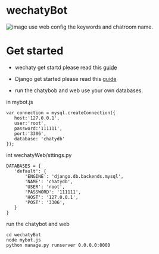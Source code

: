 # wechatyBot
![image](https://raw.githubusercontent.com/chatie/wechaty/master/image/wechaty-logo-en.png)
use web config the keywords and chatroom name.

# Get started

- wechaty get startd please read this [guide](https://github.com/chatie/wechaty#getting-started)
- Django get started please read this [guide](http://www.runoob.com/django/django-tutorial.html)

- run the chatybob and web use your own databases.
 
 in mybot.js
 ```
 var connection = mysql.createConnection({
    host:'127.0.0.1',
    user:'root',
    password:'111111',
    port:'3306',
    database: 'chatydb'
});
 ```
 int wechatyWeb/sttings.py
 ```
 DATABASES = {
    'default': {
        'ENGINE': 'django.db.backends.mysql',
        'NAME': 'chatydb',
        'USER': 'root',
        'PASSWORD': '111111',
        'HOST': '127.0.0.1',
        'POST': '3306',
    }
}
 ```
run the chatybot and web
```
cd wechatyBot
node mybot.js
python manage.py runserver 0.0.0.0:8000
```

